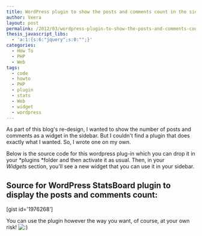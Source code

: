```yaml
---
title: WordPress plugin to show the posts and comments count in the sidebar
author: Veera
layout: post
permalink: /2012/03/wordpress-plugin-to-show-the-posts-and-comments-count-in-the-sidebar/
thesis_javascript_libs:
  - 'a:1:{s:6:"jquery";s:0:"";}'
categories:
  - How To
  - PHP
  - Web
tags:
  - code
  - howto
  - PHP
  - plugin
  - stats
  - Web
  - widget
  - wordpress
---
```


As part of this blog's re-design, I wanted to show the number of posts and comments as a widget in the sidebar. But I couldn't find a plugin that does exactly what I wanted. So, I wrote one on my own.

Below is the source code for this wordpress plug-in which you can drop it in your *plugins *folder and then activate it as usual. Then, in your *Widgets* section, you'll see a new widget that you can use it in your sidebar.

## Source for WordPress StatsBoard plugin to display the posts and comments count:

[gist id='1976268']

You can use the plugin however the way you want, of course, at your own risk! ![:)][1] 

 [1]: http://veerasundar.com/blog/wp-includes/images/smilies/icon_smile.gif